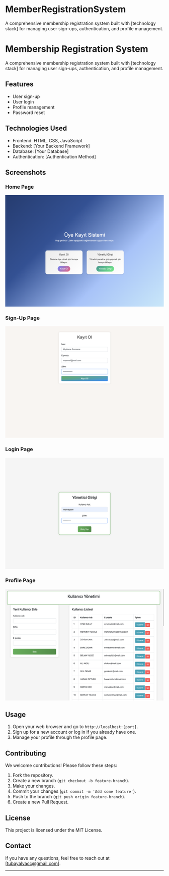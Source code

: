# MemberRegistrationSystem
A comprehensive membership registration system built with [technology stack] for managing user sign-ups, authentication, and profile management.

# Membership Registration System

A comprehensive membership registration system built with [technology stack] for managing user sign-ups, authentication, and profile management.

## Features

- User sign-up
- User login
- Profile management
- Password reset

## Technologies Used

- Frontend: HTML, CSS, JavaScript
- Backend: [Your Backend Framework]
- Database: [Your Database]
- Authentication: [Authentication Method]

## Screenshots

### Home Page
![Home Page](membership-registration-system/images/home_page.png)

### Sign-Up Page
![Sign-Up Page](membership-registration-system/images/sign_up_page.png)

### Login Page
![Login Page](membership-registration-system/images/login_page.png)

### Profile Page
![Profile Page](membership-registration-system/images/profile_page.png)


## Usage

1. Open your web browser and go to `http://localhost:[port]`.
2. Sign up for a new account or log in if you already have one.
3. Manage your profile through the profile page.

## Contributing

We welcome contributions! Please follow these steps:

1. Fork the repository.
2. Create a new branch (`git checkout -b feature-branch`).
3. Make your changes.
4. Commit your changes (`git commit -m 'Add some feature'`).
5. Push to the branch (`git push origin feature-branch`).
6. Create a new Pull Request.

## License

This project is licensed under the MIT License.

## Contact

If you have any questions, feel free to reach out at [tubayalvacc@gmail.com].

---

